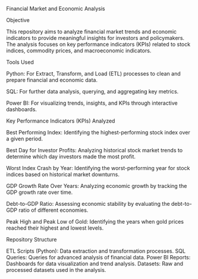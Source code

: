 Financial Market and Economic Analysis

Objective

This repository aims to analyze financial market trends and economic indicators to provide meaningful insights for investors and policymakers. The analysis focuses on key performance indicators (KPIs) related to stock indices, commodity prices, and macroeconomic indicators.

Tools Used

Python: For Extract, Transform, and Load (ETL) processes to clean and prepare financial and economic data.

SQL: For further data analysis, querying, and aggregating key metrics.

Power BI: For visualizing trends, insights, and KPIs through interactive dashboards.

Key Performance Indicators (KPIs) Analyzed

Best Performing Index: Identifying the highest-performing stock index over a given period.

Best Day for Investor Profits: Analyzing historical stock market trends to determine which day investors made the most profit.

Worst Index Crash by Year: Identifying the worst-performing year for stock indices based on historical market downturns.

GDP Growth Rate Over Years: Analyzing economic growth by tracking the GDP growth rate over time.

Debt-to-GDP Ratio: Assessing economic stability by evaluating the debt-to-GDP ratio of different economies.

Peak High and Peak Low of Gold: Identifying the years when gold prices reached their highest and lowest levels.

Repository Structure

ETL Scripts (Python): Data extraction and transformation processes.
SQL Queries: Queries for advanced analysis of financial data.
Power BI Reports: Dashboards for data visualization and trend analysis.
Datasets: Raw and processed datasets used in the analysis.

